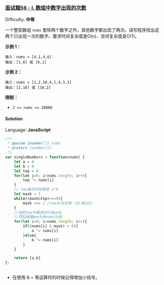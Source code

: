 ### [面试题56 - I. 数组中数字出现的次数](https://leetcode-cn.com/problems/shu-zu-zhong-shu-zi-chu-xian-de-ci-shu-lcof/)

Difficulty: **中等**


一个整型数组 `nums` 里除两个数字之外，其他数字都出现了两次。请写程序找出这两个只出现一次的数字。要求时间复杂度是O(n)，空间复杂度是O(1)。

**示例 1：**

```
输入：nums = [4,1,4,6]
输出：[1,6] 或 [6,1]
```

**示例 2：**

```
输入：nums = [1,2,10,4,1,4,3,3]
输出：[2,10] 或 [10,2]
```

**限制：**

*   `2 <= nums <= 10000`


#### Solution

Language: **JavaScript**

```javascript
/**
 * @param {number[]} nums
 * @return {number[]}
 */
var singleNumbers = function(nums) {
    let a = 0
    let b = 0
    let tep = 0
    for(let i=0; i<nums.length; i++){
        tep ^= nums[i]
    }
    // tep最后的结果是 a^b
    let mask = 1
    while((mask&tep)===0){
        mask <<= 1 //mask向左移一位(乘以2)
    }
    //找到tep中最低的1位mask
    //然后根据mask给nums分组
    for(let i=0; i<nums.length; i++){
        if((nums[i] & mask) > 0){
            a ^= nums[i]
        }else{
            b ^= nums[i]
        }
    }

    return [a,b]
};
​
```


* 在使用 & = 等运算符的时候记得增加小括号。
